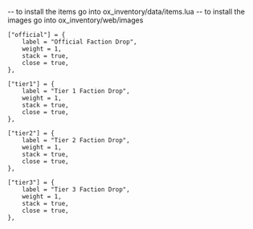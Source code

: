 -- to install the items go into ox_inventory/data/items.lua
-- to install the images go into ox_inventory/web/images


	["official"] = {
		label = "Official Faction Drop",
		weight = 1,
		stack = true,
		close = true,
	},

	["tier1"] = {
		label = "Tier 1 Faction Drop",
		weight = 1,
		stack = true,
		close = true,
	},

	["tier2"] = {
		label = "Tier 2 Faction Drop",
		weight = 1,
		stack = true,
		close = true,
	},

	["tier3"] = {
		label = "Tier 3 Faction Drop",
		weight = 1,
		stack = true,
		close = true,
	},
